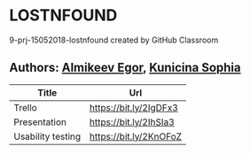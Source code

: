 # LOSTNFOUND
9-prj-15052018-lostnfound created by GitHub Classroom

## Authors: [Almikeev Egor](ealmikeew@gmail.com), [Kunicina Sophia](s.kunica97@gmail.com)

Title | Url
------------ | -------------
Trello              | https://bit.ly/2IgDFx3
Presentation        | https://bit.ly/2IhSIa3
Usability testing   | https://bit.ly/2KnOFoZ
